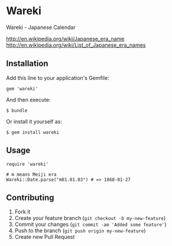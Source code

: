 # Wareki

Wareki - Japanese Calendar

http://en.wikipedia.org/wiki/Japanese_era_name
http://en.wikipedia.org/wiki/List_of_Japanese_era_names

## Installation

Add this line to your application's Gemfile:

    gem 'wareki'

And then execute:

    $ bundle

Or install it yourself as:

    $ gem install wareki

## Usage

    require 'wareki'

    # m means Meiji era
    Wareki::Date.parse("m01.01.03") # => 1868-01-27

## Contributing

1. Fork it
2. Create your feature branch (`git checkout -b my-new-feature`)
3. Commit your changes (`git commit -am 'Added some feature'`)
4. Push to the branch (`git push origin my-new-feature`)
5. Create new Pull Request

